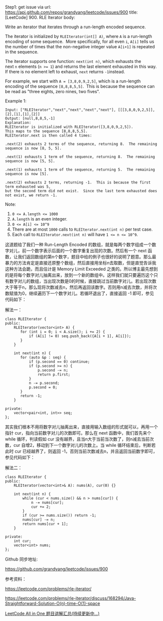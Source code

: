 Step1: get issue via url: https://api.github.com/repos/grandyang/leetcode/issues/900 
 title:[LeetCode] 900. RLE Iterator 
 body:  
   
  
Write an iterator that iterates through a run-length encoded sequence.

The iterator is initialized by `RLEIterator(int[] A)`, where `A` is a run-length encoding of some sequence.  More specifically, for all even `i`, `A[i]` tells us the number of times that the non-negative integer value `A[i+1]` is repeated in the sequence.

The iterator supports one function: `next(int n)`, which exhausts the next `n` elements (`n >= 1`) and returns the last element exhausted in this way.  If there is no element left to exhaust, `next` returns `-1`instead.

For example, we start with `A = [3,8,0,9,2,5]`, which is a run-length encoding of the sequence `[8,8,8,5,5]`.  This is because the sequence can be read as "three eights, zero nines, two fives".

Example 1:
    
    
    Input: ["RLEIterator","next","next","next","next"], [[[3,8,0,9,2,5]],[2],[1],[1],[2]]
    Output: [null,8,8,5,-1]
    Explanation:
    RLEIterator is initialized with RLEIterator([3,8,0,9,2,5]).
    This maps to the sequence [8,8,8,5,5].
    RLEIterator.next is then called 4 times:
    
    .next(2) exhausts 2 terms of the sequence, returning 8.  The remaining sequence is now [8, 5, 5].
    
    .next(1) exhausts 1 term of the sequence, returning 8.  The remaining sequence is now [5, 5].
    
    .next(1) exhausts 1 term of the sequence, returning 5.  The remaining sequence is now [5].
    
    .next(2) exhausts 2 terms, returning -1.  This is because the first term exhausted was 5,
    but the second term did not exist.  Since the last term exhausted does not exist, we return -1.

Note:

  1. `0 <= A.length <= 1000`
  2. `A.length` is an even integer.
  3. `0 <= A[i] <= 10^9`
  4. There are at most `1000` calls to `RLEIterator.next(int n)` per test case.
  5. Each call to `RLEIterator.next(int n)` will have `1 <= n <= 10^9`.



  
  
这道题给了我们一种 Run-Length Encoded 的数组，就是每两个数字组成一个数字对儿，前一个数字表示后面的一个数字重复出现的次数。然后有一个 next 函数，让我们返回数组的第n个数字，题目中给的例子也很好的说明了题意。那么最暴力的方法肯定是直接还原整个数组，然后直接用坐标n去取数，但是直觉告诉我这种方法会跪，而且估计是 Memory Limit Exceeded 之类的。所以博主最先想到的是将每个数字对儿抽离出来，放到一个新的数组中。这样我们就只要遍历这个只有数字对儿的数组，当出现次数是0的时候，直接跳过当前数字对儿。若出现次数大于等于n，那么现将次数减去n，然后再返回该数字。否则用n减去次数，并将次数赋值为0，继续遍历下一个数字对儿。若循环退出了，直接返回 -1 即可，参见代码如下：

  
  
解法一：
    
    
    class RLEIterator {
    public:
        RLEIterator(vector<int> A) {
           for (int i = 0; i < A.size(); i += 2) {
               if (A[i] != 0) seq.push_back({A[i + 1], A[i]});
           }
        }
        
        int next(int n) {
           for (auto &p : seq) {
               if (p.second == 0) continue;
               if (p.second >= n) {
                   p.second -= n;
                   return p.first;
               }
               n -= p.second;
               p.second = 0;
           }
           return -1;
        }
    
    private:
        vector<pair<int, int>> seq;
    };

  
  
其实我们根本不用将数字对儿抽离出来，直接用输入数组的形式就可以，再用一个指针 cur，指向当前数字对儿的次数即可。那么在 next 函数中，我们首先来个 while 循环，判读假如 cur 没有越界，且当n大于当前当次数了，则n减去当前次数，cur 自增2，移动到下一个数字对儿的次数上。当 while 循环结束后，判断若此时 cur 已经越界了，则返回 -1，否则当前次数减去n，并且返回当前数字即可，参见代码如下：

  
  
解法二：
    
    
    class RLEIterator {
    public:
        RLEIterator(vector<int>& A): nums(A), cur(0) {}
        
        int next(int n) {
            while (cur < nums.size() && n > nums[cur]) {
                n -= nums[cur];
                cur += 2;
            }
            if (cur >= nums.size()) return -1;
            nums[cur] -= n;
            return nums[cur + 1];
        }
        
    private:
        int cur;
        vector<int> nums;
    };

  
  
Github 同步地址:

<https://github.com/grandyang/leetcode/issues/900>

  
  
参考资料：

<https://leetcode.com/problems/rle-iterator/>

<https://leetcode.com/problems/rle-iterator/discuss/168294/Java-Straightforward-Solution-O(n)-time-O(1)-space>

  
  
[LeetCode All in One 题目讲解汇总(持续更新中...)](https://www.cnblogs.com/grandyang/p/4606334.html)
